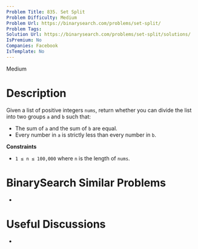 ```yaml
---
Problem Title: 835. Set Split
Problem Difficulty: Medium
Problem Url: https://binarysearch.com/problems/set-split/
Problem Tags: 
Solution Url: https://binarysearch.com/problems/set-split/solutions/
IsPremium: No
Companies: Facebook
IsTemplate: No
---
```


<span style="color: ;">Medium</span>

# Description

Given a list of positive integers `nums`, return whether you can divide the list into two groups `a` and `b` such that:

- The sum of `a` and the sum of `b` are equal.
- Every number in `a` is strictly less than every number in `b`.

**Constraints**
- `1 ≤ n ≤ 100,000` where `n` is the length of `nums`.

# BinarySearch Similar Problems

- []()

# Useful Discussions

- []()
